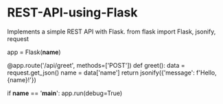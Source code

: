 # REST-API-using-Flask
Implements a simple REST API with Flask.
from flask import Flask, jsonify, request

app = Flask(__name__)

@app.route('/api/greet', methods=['POST'])
def greet():
    data = request.get_json()
    name = data['name']
    return jsonify({'message': f'Hello, {name}!'})

if __name__ == '__main__':
    app.run(debug=True)
